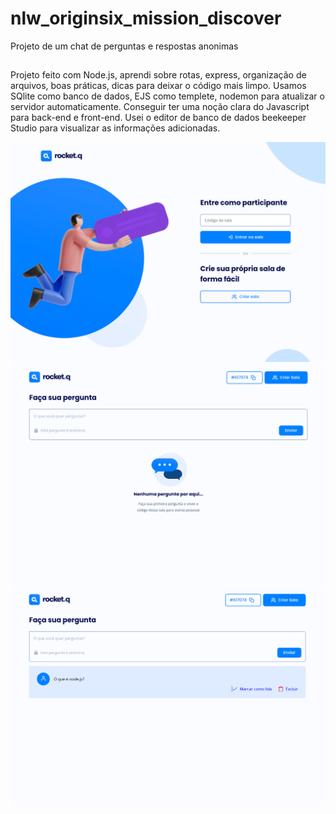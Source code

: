 # nlw_originsix_mission_discover
Projeto de um chat de perguntas e respostas anonimas 

##

Projeto feito com Node.js, aprendi sobre rotas, express, organização de arquivos,
boas práticas, dicas para deixar o código mais limpo. Usamos SQlite como banco de
dados, EJS como templete, nodemon para atualizar o servidor automaticamente.
Conseguir ter uma noção clara do Javascript para back-end e front-end. Usei o editor
de banco de dados beekeeper Studio para visualizar as informações adicionadas.

![index_imagem](https://github.com/Samuelloliiveira/nlw_originsix_mission_discover/blob/main/public/images/home.png?raw=true)
![index_imagem](https://github.com/Samuelloliiveira/nlw_originsix_mission_discover/blob/main/public/images/sala.png?raw=true)
![index_imagem](https://github.com/Samuelloliiveira/nlw_originsix_mission_discover/blob/main/public/images/pergunta.png?raw=true)
